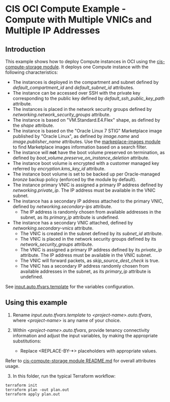 # CIS OCI Compute Example - Compute with Multiple VNICs and Multiple IP Addresses

## Introduction

This example shows how to deploy Compute instances in OCI using the [cis-compute-storage module](../../). It deploys one Compute instance with the following characteristics:
- The instances is deployed in the compartment and subnet defined by *default_compartment_id* and *default_subnet_id* attributes.
- The instance can be accessed over SSH with the private key corresponding to the public key defined by *default_ssh_public_key_path* attribute.
- The instances is placed in the network security groups defined by *networking.network_security_groups* attribute.
- The instance is based on "VM.Standard.E4.Flex" shape, as defined by the *shape* attribute.
- The instance is based on the "Oracle Linux 7 STIG" Marketplace image published by "Oracle Linux", as defined by *image.name* and *image.publisher_name* attributes. Use the [markeplace-images module](../../../marketplace-images/) to find Marketplace images information based on a search filter.
- The instance will **not** have the boot volume preserved on termination, as defined by *boot_volume.preserve_on_instance_deletion* attribute.
- The instance boot volume is encrypted with a customer managed key referred by *encryption.kms_key_id* attribute.
- The instance boot volume is set to be backed up per Oracle-managed *bronze* backup policy (enforced by the module by default).
- The instance primary VNIC is assigned a primary IP address defined by *networking.private_ip*. The IP address must be available in the VNIC subnet.
- The instance has a secondary IP address attached to the primary VNIC, defined by *networking.secondary-ips* attribute. 
   - The IP address is randomly chosen from available addresses in the subnet, as its *primary_ip* attribute is undefined.
- The instance has a secondary VNIC attached, defined by *networking.secondary-vnics* attribute. 
   - The VNIC is created in the subnet defined by its *subnet_id* attribute.
   - The VNIC is placed in the network security groups defined by its *network_security_groups* attribute.
   - The VNIC is assigned a primary IP address defined by its *private_ip* attribute. The IP address must be available in the VNIC subnet.
   - The VNIC will forward packets, as *skip_source_dest_check* is true.
   - The VNIC has a secondary IP address randomly chosen from available addresses in the subnet, as its *primary_ip* attribute is undefined.

See [input.auto.tfvars.template](./input.auto.tfvars.template) for the variables configuration.

## Using this example
1. Rename *input.auto.tfvars.template* to *\<project-name\>.auto.tfvars*, where *\<project-name\>* is any name of your choice.

2. Within *\<project-name\>.auto.tfvars*, provide tenancy connectivity information and adjust the input variables, by making the appropriate substitutions:
   - Replace \<REPLACE-BY-\*\> placeholders with appropriate values. 
   
Refer to [cis-compute-storage module README.md](../../README.md) for overall attributes usage.

3. In this folder, run the typical Terraform workflow:
```
terraform init
terraform plan -out plan.out
terraform apply plan.out
```